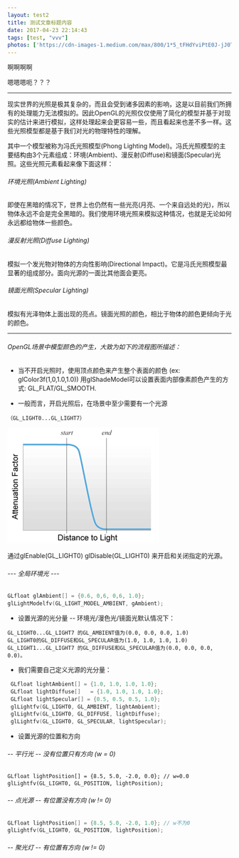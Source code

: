 ```yaml
---
layout: test2
title: 测试文章标题内容
date: 2017-04-23 22:14:43
tags: [test, "vvv"]
photos: ['https://cdn-images-1.medium.com/max/800/1*5_tFHdYviPtE0J-jJ0TRrg.png']
---
```


啊啊啊啊 
<!--more-->
嗯嗯嗯呃？？？


-------



现实世界的光照是极其复杂的，而且会受到诸多因素的影响，这是以目前我们所拥有的处理能力无法模拟的。因此OpenGL的光照仅仅使用了简化的模型并基于对现实的估计来进行模拟，这样处理起来会更容易一些，而且看起来也差不多一样。这些光照模型都是基于我们对光的物理特性的理解。

其中一个模型被称为冯氏光照模型(Phong Lighting Model)。冯氏光照模型的主要结构由3个元素组成：环境(Ambient)、漫反射(Diffuse)和镜面(Specular)光照。这些光照元素看起来像下面这样：


###### 环境光照(Ambient Lighting)
即使在黑暗的情况下，世界上也仍然有一些光亮(月亮、一个来自远处的光)，所以物体永远不会是完全黑暗的。我们使用环境光照来模拟这种情况，也就是无论如何永远都给物体一些颜色。

###### 漫反射光照(Diffuse Lighting)
模拟一个发光物对物体的方向性影响(Directional Impact)。它是冯氏光照模型最显著的组成部分。面向光源的一面比其他面会更亮。

###### 镜面光照(Specular Lighting)
模拟有光泽物体上面出现的亮点。镜面光照的颜色，相比于物体的颜色更倾向于光的颜色。

---
###### OpenGL场景中模型颜色的产生，大致为如下的流程图所描述：

* 当不开启光照时，使用顶点颜色来产生整个表面的颜色 (ex: glColor3f(1,0,1.0,1.0))
用glShadeModel可以设置表面内部像素颜色产生的方式: GL_FLAT/GL_SMOOTH.

* 一般而言，开启光照后，在场景中至少需要有一个光源


```
（GL_LIGHT0...GL_LIGHT7）
```

![alt text](https://raw.githubusercontent.com/mariaclark1123/mariaclark1123.github.io/master/srcimage/atten_pic.png "Title")

通过glEnable(GL_LIGHT0) glDisable(GL_LIGHT0) 来开启和关闭指定的光源。


###### --- 全局环境光 ---


```c
GLfloat glAmbient[] = {0.6, 0,6, 0,6, 1.0};
glLightModelfv(GL_LIGHT_MODEL_AMBIENT, gAmbient);
```


* 设置光源的光分量 -- 环境光/漫色光/镜面光默认情况下：


```
GL_LIGHT0...GL_LIGHT7 的GL_AMBIENT值为(0.0, 0.0, 0.0, 1.0)
GL_LIGHT0的GL_DIFFUSE和GL_SPECULAR值为(1.0, 1.0, 1.0, 1.0)
GL_LIGHT1...GL_LIGHT7 的GL_DIFFUSE和GL_SPECULAR值为(0.0, 0.0, 0.0, 0.0)。
```

    
* 我们需要自己定义光源的光分量：

   
```c
 GLfloat lightAmbient[] = {1.0, 1.0, 1.0, 1.0};
 GLfloat lightDiffuse[]   = {1.0, 1.0, 1.0, 1.0};
 GLfloat lightSpecular[] = {0.5, 0.5, 0.5, 1.0};
 glLightfv(GL_LIGHT0, GL_AMBIENT, lightAmbient);
 glLightfv(GL_LIGHT0, GL_DIFFUSE, lightDiffuse);
 glLightfv(GL_LIGHT0, GL_SPECULAR, lightSpecular);
```


* 设置光源的位置和方向

###### -- 平行光 -- 没有位置只有方向 (w = 0)


```     
GLfloat lightPosition[] = {8.5, 5.0, -2.0, 0.0}; // w=0.0
glLightfv(GL_LIGHT0, GL_POSITION, lightPosition);
```

             
###### -- 点光源 -- 有位置没有方向 (w != 0)

             
```c
GLfloat lightPosition[] = {8.5, 5.0, -2.0, 1.0}; // w不为0
glLightfv(GL_LIGHT0, GL_POSITION, lightPosition);
```


###### -- 聚光灯 -- 有位置有方向 (w != 0)

